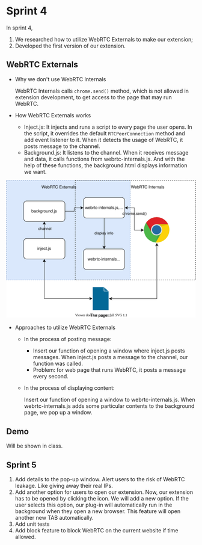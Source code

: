 # Sprint 4

In sprint 4, 

1. We researched how to utilize WebRTC Externals to make our extension;
2. Developed the first version of our extension.

## WebRTC Externals

- Why we don't use WebRTC Internals

  WebRTC Internals calls `chrome.send()` method, which is not allowed in extension development, to get access to the page that may run WebRTC.

- How WebRTC Externals works

  - Inject.js: It injects and runs a script to every page the user opens. In the script, it overrides the default `RTCPeerConnection` method and add event listener to it. When it detects the usage of WebRTC, it posts message to the channel.
  - Background.js: It listens to the channel. When it receives message and data, it calls functions from webrtc-internals.js. And with the help of these functions, the background.html displays information we want.

![diagram](img/diagram.svg)

- Approaches to utilize WebRTC Externals

  - In the process of posting message: 

    - Insert our function of opening a window where inject.js posts messages.  When inject.js posts a message to the channel, our function was called.
    - Problem: for web page that runs WebRTC, it posts a message every second. 

  - In the process of displaying content:

    Insert our function of opening a window to webrtc-internals.js. When webrtc-internals.js adds some particular contents to the background page, we pop up a window.



## Demo

Will be shown in class.



## Sprint 5
1. Add details to the pop-up window. Alert users to the risk of WebRTC leakage. Like giving away their real IPs.
2. Add another option for users to open our extension. Now, our extension has to be opened by clicking the icon. We will add a new option. If the user selects this option, our plug-in will automatically run in the background when they open a new browser. This feature will open another new TAB automatically.
3. Add unit tests
4. Add block feature to block WebRTC on the current website if time allowed.